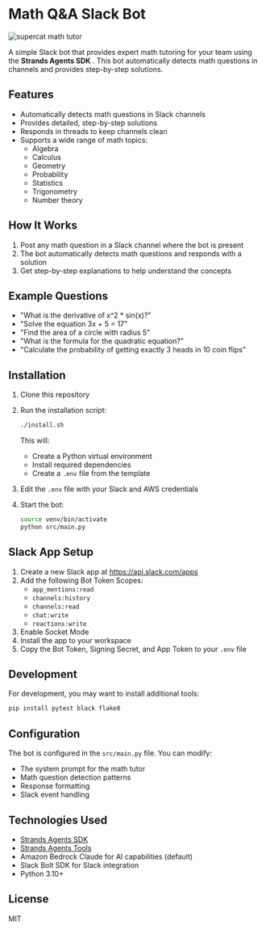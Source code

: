 # Math Q&A Slack Bot

![supercat math tutor ](https://github.com/user-attachments/assets/487cd0f3-d03e-492a-9e82-31570bf0d7cc)


A simple Slack bot that provides expert math tutoring for your team using the **Strands Agents SDK** . This bot automatically detects math questions in channels and provides step-by-step solutions.

## Features

- Automatically detects math questions in Slack channels
- Provides detailed, step-by-step solutions
- Responds in threads to keep channels clean
- Supports a wide range of math topics:
  - Algebra
  - Calculus
  - Geometry
  - Probability
  - Statistics
  - Trigonometry
  - Number theory

## How It Works

1. Post any math question in a Slack channel where the bot is present
2. The bot automatically detects math questions and responds with a solution
3. Get step-by-step explanations to help understand the concepts

## Example Questions

- "What is the derivative of x^2 * sin(x)?"
- "Solve the equation 3x + 5 = 17"
- "Find the area of a circle with radius 5"
- "What is the formula for the quadratic equation?"
- "Calculate the probability of getting exactly 3 heads in 10 coin flips"

## Installation

1. Clone this repository
2. Run the installation script:
   ```bash
   ./install.sh
   ```
   This will:
   - Create a Python virtual environment
   - Install required dependencies
   - Create a `.env` file from the template

3. Edit the `.env` file with your Slack and AWS credentials

4. Start the bot:
   ```bash
   source venv/bin/activate
   python src/main.py
   ```

## Slack App Setup

1. Create a new Slack app at https://api.slack.com/apps
2. Add the following Bot Token Scopes:
   - `app_mentions:read`
   - `channels:history`
   - `channels:read`
   - `chat:write`
   - `reactions:write`
3. Enable Socket Mode
4. Install the app to your workspace
5. Copy the Bot Token, Signing Secret, and App Token to your `.env` file

## Development

For development, you may want to install additional tools:
```bash
pip install pytest black flake8
```

## Configuration

The bot is configured in the `src/main.py` file. You can modify:

- The system prompt for the math tutor
- Math question detection patterns
- Response formatting
- Slack event handling

## Technologies Used

- [Strands Agents SDK](https://github.com/strands-agents/sdk-python)
- [Strands Agents Tools](https://github.com/strands-agents/tools)
- Amazon Bedrock Claude for AI capabilities (default)
- Slack Bolt SDK for Slack integration
- Python 3.10+

## License

MIT

